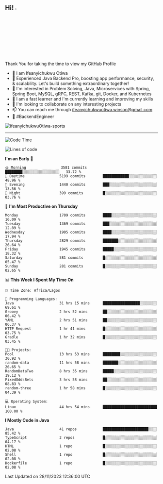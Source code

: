 <!-- BLOG-POST-LIST:START --><!-- BLOG-POST-LIST:END -->

## Hi! <img src="https://media.giphy.com/media/hvRJCLFzcasrR4ia7z/giphy.gif" width="4%"> 

Thank You for taking the time to view my GitHub Profile

- 👋 I am Ifeanyichukwu Otiwa
- 🚀 Experienced Java Backend Pro, boosting app performance, security, & scalability. Let's build something extraordinary together!
- 👀 I'm interested in Problem Solving, Java, Microservices with Spring, Spring Boot, MySQL, gRPC, REST, Kafka, git, Docker, and Kubernetes
- 🌱 I am a fast learner and I'm currently learning and improving my skills
- 💞️ I'm looking to collaborate on any interesting projects
- 📫 You can reach me through ifeanyichukwuotiwa.winson@gmail.com
- 🚀 #BackendEngineer

<p align="left" marginTop="10px"> <img src="https://komarev.com/ghpvc/?username=ifeanyichukwuOtiwa-sports&label=Profile%20views&color=0e75b6&style=for-the-badge" alt="ifeanyichukwuOtiwa-sports" /> </p>

***

<!--START_SECTION:waka-->
![Code Time](http://img.shields.io/badge/Code%20Time-1%2C988%20hrs-blue)

![Lines of code](https://img.shields.io/badge/From%20Hello%20World%20I%27ve%20Written-4.0%20million%20lines%20of%20code-blue)

**I'm an Early 🐤** 

```text
🌞 Morning                3581 commits        ████████░░░░░░░░░░░░░░░░░   33.72 % 
🌆 Daytime                5199 commits        ████████████░░░░░░░░░░░░░   48.96 % 
🌃 Evening                1440 commits        ███░░░░░░░░░░░░░░░░░░░░░░   13.56 % 
🌙 Night                  399 commits         █░░░░░░░░░░░░░░░░░░░░░░░░   03.76 % 
```
📅 **I'm Most Productive on Thursday** 

```text
Monday                   1709 commits        ████░░░░░░░░░░░░░░░░░░░░░   16.09 % 
Tuesday                  1369 commits        ███░░░░░░░░░░░░░░░░░░░░░░   12.89 % 
Wednesday                1905 commits        ████░░░░░░░░░░░░░░░░░░░░░   17.94 % 
Thursday                 2829 commits        ███████░░░░░░░░░░░░░░░░░░   26.64 % 
Friday                   1945 commits        █████░░░░░░░░░░░░░░░░░░░░   18.32 % 
Saturday                 581 commits         █░░░░░░░░░░░░░░░░░░░░░░░░   05.47 % 
Sunday                   281 commits         █░░░░░░░░░░░░░░░░░░░░░░░░   02.65 % 
```


📊 **This Week I Spent My Time On** 

```text
🕑︎ Time Zone: Africa/Lagos

💬 Programming Languages: 
Java                     31 hrs 15 mins      █████████████████░░░░░░░░   69.61 % 
Groovy                   2 hrs 52 mins       ██░░░░░░░░░░░░░░░░░░░░░░░   06.42 % 
YAML                     2 hrs 51 mins       ██░░░░░░░░░░░░░░░░░░░░░░░   06.37 % 
HTTP Request             1 hr 41 mins        █░░░░░░░░░░░░░░░░░░░░░░░░   03.75 % 
Gradle                   1 hr 32 mins        █░░░░░░░░░░░░░░░░░░░░░░░░   03.45 % 

🐱‍💻 Projects: 
Pool                     13 hrs 53 mins      ████████░░░░░░░░░░░░░░░░░   30.92 % 
random-data              11 hrs 58 mins      ███████░░░░░░░░░░░░░░░░░░   26.65 % 
RandomDataTwo            8 hrs 35 mins       █████░░░░░░░░░░░░░░░░░░░░   19.12 % 
FixedOddsBets            3 hrs 58 mins       ██░░░░░░░░░░░░░░░░░░░░░░░   08.83 % 
random-three             1 hr 58 mins        █░░░░░░░░░░░░░░░░░░░░░░░░   04.39 % 

💻 Operating System: 
Linux                    44 hrs 54 mins      █████████████████████████   100.00 % 
```

**I Mostly Code in Java** 

```text
Java                     41 repos            █████████████████████░░░░   85.42 % 
TypeScript               2 repos             █░░░░░░░░░░░░░░░░░░░░░░░░   04.17 % 
HTML                     1 repo              █░░░░░░░░░░░░░░░░░░░░░░░░   02.08 % 
Shell                    1 repo              █░░░░░░░░░░░░░░░░░░░░░░░░   02.08 % 
Dockerfile               1 repo              █░░░░░░░░░░░░░░░░░░░░░░░░   02.08 % 
```




 Last Updated on 28/11/2023 12:36:00 UTC
<!--END_SECTION:waka-->

<!--
<p align="center">
![trophy](https://github-profile-trophy.vercel.app/?username=ifeanyichukwuOtiwa-sports&theme=onedark) (https://github.com/ryo-ma/github-profile-trophy)
</p>
-->

<!---
ifeanyi-otiwa/ifeanyi-otiwa is a ✨ special ✨ repository because its `README.md` (this file) appears on your GitHub profile.
You can click the Preview link to take a look at your changes.
--->

